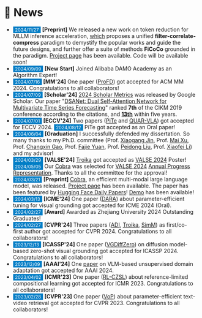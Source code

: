 # 📢 News

<!-- 参考 https://huanwang.tech/ 的样式 -->

* <span style="font-size:12px;color:#FFFFFF;background-color:#007ec6;padding:1px 5px 1.5px 5px;">2024/11/27</span> **[Preprint]** We released a new work on token reduction for MLLM inference acceleration, [which](https://arxiv.org/abs/2411.17686) proposes a unified **filter-correlate-compress** paradigm to demystify the popular works and guide the future designs, and further offer a suite of methods **FiCoCo** grounded in the paradigm. [Project page](https://FiCoCo-accelerate.github.io/) has been available. Code will be available soon!
* <span style="font-size:12px;color:#FFFFFF;background-color:#007ec6;padding:1px 5px 1.5px 5px;">2024/09/09</span> **[New Start]** Joined Alibaba DAMO Academy as an Algorithm Expert!
* <span style="font-size:12px;color:#FFFFFF;background-color:#007ec6;padding:1px 5px 1.5px 5px;">2024/07/16</span> **[MM'24]** One paper ([ProFD](https://openreview.net/forum?id=o2axlPlXYY)) got accepted for ACM MM 2024. Congratulations to all collaborators!
* <span style="font-size:12px;color:#FFFFFF;background-color:#007ec6;padding:1px 5px 1.5px 5px;">2024/07/09</span> **[Scholar'24]** [2024 Scholar Metrics](https://scholar.googleblog.com/2024/07/2024-scholar-metrics-released.html) was released by Google Scholar. Our paper "[DSANet: Dual Self-Attention Network for Multivariate Time Series Forecasting](https://kyonhuang.top/publication/dual-self-attention-network)" ranked **7th** of the CIKM 2019 conference according to the citations, and **[13th](https://scholar.google.com/citations?hl=zh-CN&oe=GB&view_op=list_hcore&venue=V-IMg2OTpU8J.2024&vq=eng_databasesinformationsystems&cstart=0)** within five years.
* <span style="font-size:12px;color:#FFFFFF;background-color:#007ec6;padding:1px 5px 1.5px 5px;">2024/07/01</span> **[ECCV'24]** Two papers ([PiTe](http://arxiv.org/abs/2409.07239) and [QUAR-VLA](https://arxiv.org/abs/2312.14457)) got accepted for ECCV 2024. <span style="font-size:12px;color:#FFFFFF;background-color:#007ec6;padding:1px 5px 1.5px 5px;">2024/08/12</span> PiTe got accepted as an Oral paper!
* <span style="font-size:12px;color:#FFFFFF;background-color:#007ec6;padding:1px 5px 1.5px 5px;">2024/06/04</span> **[Graduation]** I successfully defended my dissertation. So many thanks to my Ph.D. committee (Prof. [Xiaogang Jin](http://www.cad.zju.edu.cn/home/jin/), Prof. [Mai Xu](https://shi.buaa.edu.cn/xumai/en/index.htm), Prof. [Changxin Gao](http://faculty.hust.edu.cn/cgao/en/index.htm), Prof. [Fajie Yuan](https://en.westlake.edu.cn/faculty/fajie-yuan.html), Prof. [Peidong Liu](https://en.westlake.edu.cn/faculty/peidong-liu.html), Prof. [Xiaofei Li](https://en.westlake.edu.cn/faculty/xiaofei-li.html)) and my advisor!
* <span style="font-size:12px;color:#FFFFFF;background-color:#007ec6;padding:1px 5px 1.5px 5px;">2024/03/29</span> **[VALSE'24]** [Troika](https://arxiv.org/abs/2303.15230) got accepted as [VALSE 2024](https://valser.org/2024/#/) Poster! <span style="font-size:12px;color:#FFFFFF;background-color:#007ec6;padding:1px 5px 1.5px 5px;">2024/05/05</span> Our [Cobra](https://sites.google.com/view/cobravlm) was selected for [VALSE 2024](https://valser.org/2024/#/) [Annual Progress Representation](https://kyonhuang.top/files/Cobra/VALSE24-APR-Cobra.jpg). Thanks to all the committee for the approval!
* <span style="font-size:12px;color:#FFFFFF;background-color:#007ec6;padding:1px 5px 1.5px 5px;">2024/03/21</span> **[Preprint]** [Cobra](https://arxiv.org/abs/2403.14520), an efficient multi-modal large language model, was released. [Project page](https://sites.google.com/view/cobravlm) has been available. The paper has been featured by [Hugging Face Daily Papers](https://huggingface.co/papers?date=2024-03-22)! [Demo](https://huggingface.co/spaces/han1997/cobra) has been available!
* <span style="font-size:12px;color:#FFFFFF;background-color:#007ec6;padding:1px 5px 1.5px 5px;">2024/03/13</span> **[ICME'24]** One paper ([DARA](https://arxiv.org/abs/2405.06217)) about parameter-efficient tuning for visual grounding got accepted for ICME 2024 (Oral).
* <span style="font-size:12px;color:#FFFFFF;background-color:#007ec6;padding:1px 5px 1.5px 5px;">2024/02/27</span> **[Award]** Awarded as Zhejiang University 2024 Outstanding Graduates!
* <span style="font-size:12px;color:#FFFFFF;background-color:#007ec6;padding:1px 5px 1.5px 5px;">2024/02/27</span> **[CVPR'24]** Three papers (<a href="https://arxiv.org/abs/2311.15841" target="_blank">ADI</a>, <a href="https://arxiv.org/abs/2303.15230" target="_blank">Troika</a>, <a href="https://arxiv.org/abs/2311.15773" target="_blank">SimM</a>) as first/co-first author got accepted for CVPR 2024. Congratulations to all collaborators!
* <span style="font-size:12px;color:#FFFFFF;background-color:#007ec6;padding:1px 5px 1.5px 5px;">2023/12/13</span> **[ICASSP'24]** One paper ([VGDiffZero](https://arxiv.org/abs/2309.01141)) on diffusion model-based zero-shot visual grounding got accepted for ICASSP 2024. Congratulations to all collaborators!
* <span style="font-size:12px;color:#FFFFFF;background-color:#007ec6;padding:1px 5px 1.5px 5px;">2023/12/09</span> **[AAAI'24]** One [paper](https://arxiv.org/abs/2312.09553) on VLM-based unsupervised domain adaptation got accepted for AAAI 2024.
* <span style="font-size:12px;color:#FFFFFF;background-color:#007ec6;padding:1px 5px 1.5px 5px;">2023/04/02</span> **[ICMR'23]** One paper ([RL-CZSL](https://kyonhuang.top/publication/reference-limited-CZSL)) about reference-limited compositional learning got accepted for ICMR 2023. Congratulations to all collaborators!
* <span style="font-size:12px;color:#FFFFFF;background-color:#007ec6;padding:1px 5px 1.5px 5px;">2023/02/28</span> **[CVPR'23]** One paper ([VoP](https://kyonhuang.top/publication/text-video-cooperative-prompt-tuning)) about parameter-efficient text-video retrieval got accepted for CVPR 2023. Congratulations to all collaborators!